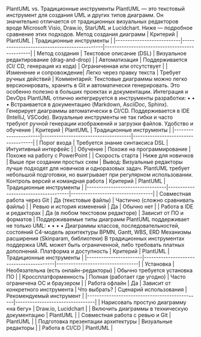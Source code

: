 PlantUML vs. Традиционные
инструменты
PlantUML — это текстовый инструмент для создания UML и других
типов диаграмм. Он значительно отличается от традиционных
визуальных редакторов вроде Microsoft Visio, Draw.io, StarUML и
Lucidchart. Ниже — подробное сравнение этих подходов.
Метод создания диаграмм
| Критерий | PlantUML | Традиционные инструменты |
|---------------------------|---------------------------------------------|-----------------------------------------------|
| Метод создания | Текстовое описание (DSL) | Визуальное
редактирование (drag-and-drop) | | Автоматизация | Поддерживается (CI/
CD, генерация из кода) | Ограниченная или отсутствует | | Изменение и
сопровождение| Легко через правку текста | Требует ручных действий |
Комментарий: Текстовые диаграммы можно легко
версионировать, хранить в Git и автоматически генерировать.
Это особенно полезно в больших проектах и документации.
Интеграция и DevOps
PlantUML отлично интегрируется в инструменты разработки:
•
•
•
Встраивается в документацию (Markdown, AsciiDoc, Sphinx).
Генерирует диаграммы автоматически в CI/CD.
Поддерживается в IDE (IntelliJ, VSCode).
Визуальные инструменты не так гибки и часто требуют ручной
генерации изображений и загрузки файлов.
Удобство и обучение
| Критерий | PlantUML | Традиционные инструменты |
|----------------------|-------------------------------------|------------------------------------| | Порог
входа | Требуется знание синтаксиса DSL | Интуитивный интерфейс | |
Обучение | Похоже на программирование | Похоже на работу с
PowerPoint | | Скорость старта | Ниже для новичков | Выше при создании
простых схем |
Вывод: Визуальные редакторы лучше подходят для новичков
и одноразовых задач. PlantUML требует небольшой подготовки,
но выигрывает при регулярном использовании.
Контроль версий и командная работа
| Критерий | PlantUML | Традиционные инструменты |
|---------------------------------|-------------------------------------|----------------------------------| |
Совместная работа через Git | Да (текстовые файлы) | Частично (сложно
сравнивать файлы) | | Ревью и история изменений | Да | Обычно нет | |
Работа в IDE и редакторах | Да (в любом текстовом редакторе) | Зависит
от ПО и форматов |
Поддерживаемые типы диаграмм
PlantUML поддерживает не только UML:
•
•
•
•
Диаграммы классов, последовательностей, состояний
C4-модель архитектуры
BPMN, Gantt, WBS, ERD
Механизмы расширения (Skinparam, библиотеки)
В традиционных инструментах поддержка UML может быть
ограниченной, либо требовать платных дополнений.
Платформа и доступность
| Критерий | PlantUML | Традиционные инструменты |
|-----------------------|-----------------------------------------|----------------------------------| |
Установка | Необязательна (есть онлайн-редакторы) | Обычно требуется
установка ПО | | Кроссплатформенность | Полная (работает где угодно) |
Часто ограничена ОС и браузером | | Работа офлайн | Да | Зависит от
конкретного инструмента |
Что выбрать?
| Сценарий использования | Рекомендуемый инструмент |
|-----------------------------------------------|---------------------------------| | Нарисовать
простую диаграмму «на бегу» | Draw.io, Lucidchart | | Включить
диаграммы в техническую документацию | PlantUML | | Совместная
работа с ревью и Git | PlantUML | | Подготовка презентации архитектуры
| Визуальные редакторы | | Работа в CI/CD | PlantUML |
